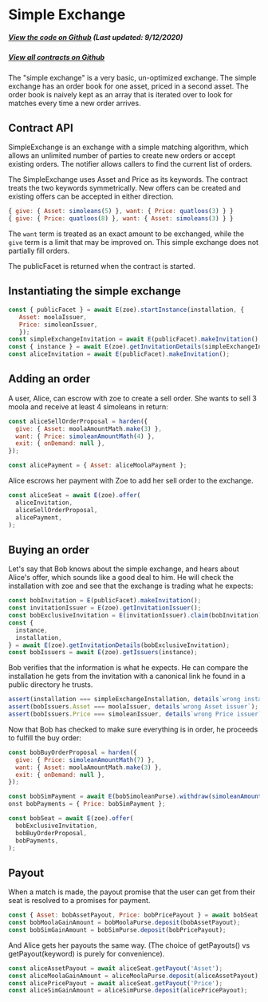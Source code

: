 # Simple Exchange

<Zoe-Version/>

##### [View the code on Github](https://github.com/Agoric/agoric-sdk/blob/f29591519809dbadf19db0a26f38704d87429b89/packages/zoe/src/contracts/simpleExchange.js) (Last updated: 9/12/2020)
##### [View all contracts on Github](https://github.com/Agoric/agoric-sdk/tree/master/packages/zoe/src/contracts)

The "simple exchange" is a very basic, un-optimized exchange. The simple
exchange has an order book for one asset, priced in a second asset. The order
book is naively kept as an array that is iterated over to look for matches
every time a new order arrives.

## Contract API

SimpleExchange is an exchange with a simple matching algorithm, which allows
an unlimited number of parties to create new orders or accept existing
orders. The notifier allows callers to find the current list of orders.

The SimpleExchange uses Asset and Price as its keywords. The contract treats
the two keywords symmetrically. New offers can be created and existing offers
can be accepted in either direction.

```js
{ give: { Asset: simoleans(5) }, want: { Price: quatloos(3) } }
{ give: { Price: quatloos(8) }, want: { Asset: simoleans(3) } }
```

The `want` term is treated as an exact amount to be exchanged, while the
`give` term is a limit that may be improved on. This simple exchange does not
partially fill orders.

The publicFacet is returned when the contract is started.

## Instantiating the simple exchange

```js
const { publicFacet } = await E(zoe).startInstance(installation, {
   Asset: moolaIssuer,
   Price: simoleanIssuer,
   });
const simpleExchangeInvitation = await E(publicFacet).makeInvitation();
const { instance } = await E(zoe).getInvitationDetails(simpleExchangeInvitation);
const aliceInvitation = await E(publicFacet).makeInvitation();
```

## Adding an order

A user, Alice, can escrow with zoe to create a sell order. She wants to sell 3
moola and receive at least 4 simoleans in return:

```js
const aliceSellOrderProposal = harden({
  give: { Asset: moolaAmountMath.make(3) },
  want: { Price: simoleanAmountMath(4) },
  exit: { onDemand: null },
});

const alicePayment = { Asset: aliceMoolaPayment };
```

Alice escrows her payment with Zoe to add her sell order to the exchange.

```js
const aliceSeat = await E(zoe).offer(
  aliceInvitation,
  aliceSellOrderProposal,
  alicePayment,
);
```

## Buying an order

Let's say that Bob knows about the simple exchange, and hears about Alice's
offer, which sounds like a good deal to him. He will check the installation
with zoe and see that the exchange is trading what he expects:

```js
const bobInvitation = E(publicFacet).makeInvitation();
const invitationIssuer = E(zoe).getInvitationIssuer();
const bobExclusiveInvitation = E(invitationIssuer).claim(bobInvitation);
const {
  instance,
  installation,
} = await E(zoe).getInvitationDetails(bobExclusiveInvitation);
const bobIssuers = await E(zoe).getIssuers(instance);
```

Bob verifies that the information is what he expects. He can compare the
installation he gets from the invitation with a canonical link he found in a
public directory he trusts.

```js
assert(installation === simpleExchangeInstallation, details`wrong installation`);
assert(bobIssuers.Asset === moolaIssuer, details`wrong Asset issuer`);
assert(bobIssuers.Price === simoleanIssuer, details`wrong Price issuer`);
```

Now that Bob has checked to make sure everything is in order, he proceeds to fulfill the buy order:

```js
const bobBuyOrderProposal = harden({
  give: { Price: simoleanAmountMath(7) },
  want: { Asset: moolaAmountMath.make(3) },
  exit: { onDemand: null },
});

const bobSimPayment = await E(bobSimoleanPurse).withdraw(simoleanAmountMath(7));
onst bobPayments = { Price: bobSimPayment };

const bobSeat = await E(zoe).offer(
  bobExclusiveInvitation,
  bobBuyOrderProposal,
  bobPayments,
);
```

## Payout

When a match is made, the payout promise that the user can get from their seat
is resolved to a promises for payment.

```js
const { Asset: bobAssetPayout, Price: bobPricePayout } = await bobSeat.getPayouts();
const bobMoolaGainAmount = bobMoolaPurse.deposit(bobAssetPayout);
const bobSimGainAmount = bobSimPurse.deposit(bobPricePayout);
```

And Alice gets her payouts the same way. (The choice of getPayouts() vs
getPayout(keyword) is purely for convenience).

```js
const aliceAssetPayout = await aliceSeat.getPayout('Asset');
const aliceMoolaGainAmount = aliceMoolaPurse.deposit(aliceAssetPayout);
const alicePricePayout = await aliceSeat.getPayout('Price');
const aliceSimGainAmount = aliceSimPurse.deposit(alicePricePayout);
```
